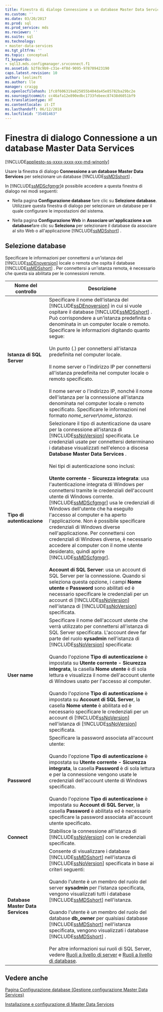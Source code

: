 ```yaml
---
title: Finestra di dialogo Connessione a un database Master Data Services | Microsoft Docs
ms.custom: ''
ms.date: 03/20/2017
ms.prod: sql
ms.prod_service: mds
ms.reviewer: ''
ms.suite: sql
ms.technology:
- master-data-services
ms.tgt_pltfrm: ''
ms.topic: conceptual
f1_keywords:
- sql13.mds.configmanager.srvconnect.f1
ms.assetid: b2f8c9b9-c31e-4f0d-9095-978709423190
caps.latest.revision: 10
author: leolimsft
ms.author: lle
manager: craigg
ms.openlocfilehash: 1fc8f606319a825855b404da45e85782ba29bc2e
ms.sourcegitcommit: cc46afa12e890edbc1733febeec87438d6051bf9
ms.translationtype: HT
ms.contentlocale: it-IT
ms.lasthandoff: 06/12/2018
ms.locfileid: "35401463"
---
```

# <a name="connect-to-a-master-data-services-database-dialog-box"></a>Finestra di dialogo Connessione a un database Master Data Services

[!INCLUDE[appliesto-ss-xxxx-xxxx-xxx-md-winonly](../includes/appliesto-ss-xxxx-xxxx-xxx-md-winonly.md)]

  Usare la finestra di dialogo **Connessione a un database Master Data Services** per selezionare un database [!INCLUDE[ssMDSshort](../includes/ssmdsshort-md.md)] .  
  
 In [!INCLUDE[ssMDScfgmgr](../includes/ssmdscfgmgr-md.md)]è possibile accedere a questa finestra di dialogo nei modi seguenti:  
  
-   Nella pagina **Configurazione database** fare clic su **Selezione database**. Utilizzare questa finestra di dialogo per selezionare un database per il quale configurare le impostazioni del sistema.  
  
-   Nella pagina **Configurazione Web** in **Associare un'applicazione a un database**fare clic su **Seleziona** per selezionare il database da associare al sito Web o all'applicazione [!INCLUDE[ssMDSshort](../includes/ssmdsshort-md.md)] .  
  
## <a name="select-database"></a>Selezione database  
 Specificare le informazioni per connettersi a un'istanza del [!INCLUDE[ssDEnoversion](../includes/ssdenoversion-md.md)] locale o remota che ospita il database [!INCLUDE[ssMDSshort](../includes/ssmdsshort-md.md)] . Per connettersi a un'istanza remota, è necessario che questa sia abilitata per le connessioni remote.  
  
|Nome del controllo|Descrizione|  
|------------------|-----------------|  
|**Istanza di SQL Server**|Specificare il nome dell'istanza del [!INCLUDE[ssDEnoversion](../includes/ssdenoversion-md.md)] in cui si vuole ospitare il database [!INCLUDE[ssMDSshort](../includes/ssmdsshort-md.md)] . Può corrispondere a un'istanza predefinita o denominata in un computer locale o remoto. Specificare le informazioni digitando quanto segue:<br /><br /> Un punto (.) per connettersi all'istanza predefinita nel computer locale.<br /><br /> Il nome server o l'indirizzo IP per connettersi all'istanza predefinita nel computer locale o remoto specificato.<br /><br /> Il nome server o l'indirizzo IP, nonché il nome dell'istanza per la connessione all'istanza denominata nel computer locale o remoto specificato. Specificare le informazioni nel formato *nome_server*\\*nome_istanza*.|  
|**Tipo di autenticazione**|Selezionare il tipo di autenticazione da usare per la connessione all'istanza di [!INCLUDE[ssNoVersion](../includes/ssnoversion-md.md)] specificata. Le credenziali usate per connettersi determinano i database visualizzati nell'elenco a discesa **Database Master Data Services** .<br /><br /> Nei tipi di autenticazione sono inclusi:<br /><br /> **Utente corrente - Sicurezza integrata**: usa l'autenticazione integrata di Windows per connettersi tramite le credenziali dell'account utente di Windows corrente. [!INCLUDE[ssMDScfgmgr](../includes/ssmdscfgmgr-md.md)] usa le credenziali di Windows dell'utente che ha eseguito l'accesso al computer e ha aperto l'applicazione. Non è possibile specificare credenziali di Windows diverse nell'applicazione. Per connettersi con credenziali di Windows diverse, è necessario accedere al computer con il nome utente desiderato, quindi aprire [!INCLUDE[ssMDScfgmgr](../includes/ssmdscfgmgr-md.md)].<br /><br /> **Account di SQL Server**: usa un account di SQL Server per la connessione. Quando si seleziona questa opzione, i campi **Nome utente** e **Password** sono abilitati ed è necessario specificare le credenziali per un account di [!INCLUDE[ssNoVersion](../includes/ssnoversion-md.md)] nell'istanza di [!INCLUDE[ssNoVersion](../includes/ssnoversion-md.md)] specificata.|  
|**User name**|Specificare il nome dell'account utente che verrà utilizzato per connettersi all'istanza di SQL Server specificata. L'account deve far parte del ruolo **sysadmin** nell'istanza di [!INCLUDE[ssNoVersion](../includes/ssnoversion-md.md)] specificata:<br /><br /> Quando l'opzione **Tipo di autenticazione** è impostata su **Utente corrente - Sicurezza integrata**, la casella **Nome utente** è di sola lettura e visualizza il nome dell'account utente di Windows usato per l'accesso al computer.<br /><br /> Quando l'opzione **Tipo di autenticazione** è impostata su **Account di SQL Server**, la casella **Nome utente** è abilitata ed è necessario specificare le credenziali per un account di [!INCLUDE[ssNoVersion](../includes/ssnoversion-md.md)] nell'istanza di [!INCLUDE[ssNoVersion](../includes/ssnoversion-md.md)] specificata.|  
|**Password**|Specificare la password associata all'account utente:<br /><br /> Quando l'opzione **Tipo di autenticazione** è impostata su **Utente corrente - Sicurezza integrata**, la casella **Password** è di sola lettura e per la connessione vengono usate le credenziali dell'account utente di Windows specificato.<br /><br /> Quando l'opzione **Tipo di autenticazione** è impostata su **Account di SQL Server**, la casella **Password** è abilitata ed è necessario specificare la password associata all'account utente specificato.|  
|**Connect**|Stabilisce la connessione all'istanza di [!INCLUDE[ssNoVersion](../includes/ssnoversion-md.md)] con le credenziali specificate.|  
|**Database Master Data Services**|Consente di visualizzare i database [!INCLUDE[ssMDSshort](../includes/ssmdsshort-md.md)] nell'istanza di [!INCLUDE[ssNoVersion](../includes/ssnoversion-md.md)] specificata in base ai criteri seguenti:<br /><br /> Quando l'utente è un membro del ruolo del server **sysadmin** per l'istanza specificata, vengono visualizzati tutti i database [!INCLUDE[ssMDSshort](../includes/ssmdsshort-md.md)] nell'istanza.<br /><br /> Quando l'utente è un membro del ruolo del database **db_owner** per qualsiasi database [!INCLUDE[ssMDSshort](../includes/ssmdsshort-md.md)] nell'istanza specificata, vengono visualizzati i database [!INCLUDE[ssMDSshort](../includes/ssmdsshort-md.md)] .<br /><br/> Per altre informazioni sui ruoli di SQL Server, vedere [Ruoli a livello di server](../relational-databases/security/authentication-access/server-level-roles.md) e [Ruoli a livello di database](../relational-databases/security/authentication-access/database-level-roles.md).|  
  
## <a name="see-also"></a>Vedere anche  
 [Pagina Configurazione database &#40;Gestione configurazione Master Data Services&#41;](../master-data-services/database-configuration-page-master-data-services-configuration-manager.md)   

[Installazione e configurazione di Master Data Services](../master-data-services/master-data-services-installation-and-configuration.md)
  
  
